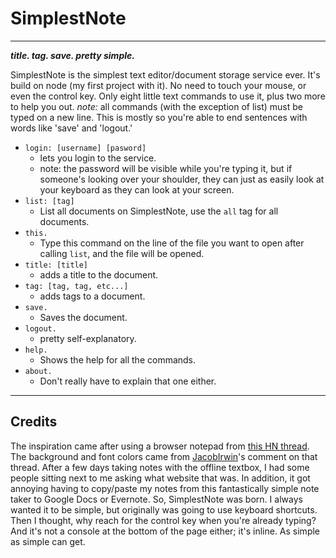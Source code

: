 # SimplestNote

---

***title. tag. save. pretty simple.***


SimplestNote is the simplest text editor/document storage service ever. It's build on node (my first project with it). No need to touch your mouse, or even the control key. Only eight little text commands to use it, plus two more to help you out. *note:* all commands (with the exception of list) must be typed on a new line. This is mostly so you're able to end sentences with words like 'save' and 'logout.'

- `login: [username] [pasword]`
  - lets you login to the service. 
  - note: the password will be visible while you're typing it, but if someone's looking over your shoulder, they can just as easily look at your keyboard as they can look at your screen.
- `list: [tag]`
  - List all documents on SimplestNote, use the `all` tag for all documents.
- `this.`
  - Type this command on the line of the file you want to open after calling `list`, and the file will be opened.
- `title: [title]`
  - adds a title to the document.
- `tag: [tag, tag, etc...]`
  - adds tags to a document.
- `save.`
  - Saves the document.
- `logout.`
  - pretty self-explanatory.
- `help.`
  - Shows the help for all the commands.
- `about.`
  - Don't really have to explain that one either.

---

## Credits
 The inspiration came after using a browser notepad from [this HN thread](http://news.ycombinator.com/item?id=5135194). The background and font colors came from [JacobIrwin](http://news.ycombinator.com/user?id=JacobIrwin)'s comment on that thread. After a few days taking notes with the offline textbox, I had some people sitting next to me asking what website that was. In addition, it got annoying having to copy/paste my notes from this fantastically simple note taker to Google Docs or Evernote. So, SimplestNote was born. I always wanted it to be simple, but originally was going to use keyboard shortcuts. Then I thought, why reach for the control key when you're already typing? And it's not a console at the bottom of the page either; it's inline. As simple as simple can get.
